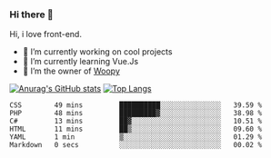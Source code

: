 ### Hi there 👋

<!--
**Alexis-Elaxis/Alexis-Elaxis** is a ✨ _special_ ✨ repository because its `README.md` (this file) appears on your GitHub profile.-->

Hi, i love front-end.

- 🔭 I’m currently working on cool projects
- 🌱 I’m currently learning Vue.Js
- 👯 I’m the owner of [Woopy](https://github.com/Alexis-Elaxis/Woopy)
<!-- - 🤔 I’m looking for help with ...
- 💬 Ask me about ...
- 📫 How to reach me: ...
- 😄 Pronouns: ...
- ⚡ Fun fact: I have a Youtube Channel (AlexSki)-->

[![Anurag's GitHub stats](https://github-readme-stats.vercel.app/api?username=Alexis-Elaxis&theme=tokyonight&count_private=true&show_icons=true)](https://github.com/anuraghazra/github-readme-stats)
[![Top Langs](https://github-readme-stats.vercel.app/api/top-langs/?username=Alexis-Elaxis&layout=compact&theme=tokyonight&count_private=true&show_icons=true)](https://github.com/anuraghazra/github-readme-stats)

<!--START_SECTION:waka-->

```text
CSS        49 mins         ██████████░░░░░░░░░░░░░░░   39.59 %
PHP        48 mins         █████████▓░░░░░░░░░░░░░░░   38.98 %
C#         13 mins         ██▓░░░░░░░░░░░░░░░░░░░░░░   10.51 %
HTML       11 mins         ██▒░░░░░░░░░░░░░░░░░░░░░░   09.60 %
YAML       1 min           ▒░░░░░░░░░░░░░░░░░░░░░░░░   01.29 %
Markdown   0 secs          ░░░░░░░░░░░░░░░░░░░░░░░░░   00.02 %
```

<!--END_SECTION:waka-->
